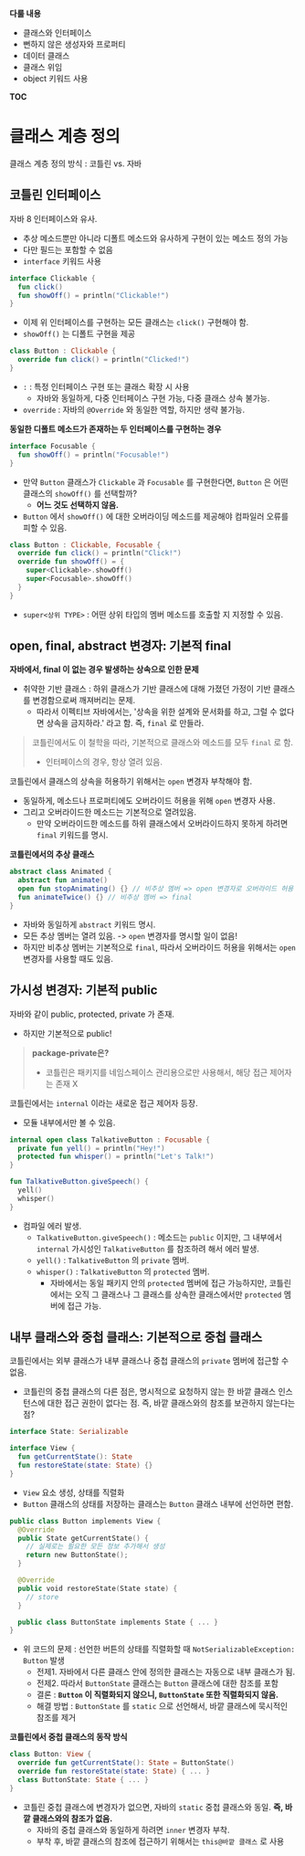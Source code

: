 **다룰 내용**
- 클래스와 인터페이스
- 뻔하지 않은 생성자와 프로퍼티
- 데이터 클래스
- 클래스 위임
- object 키워드 사용

**TOC**

# 클래스 계층 정의
클래스 계층 정의 방식 : 코틀린 vs. 자바

## 코틀린 인터페이스
자바 8 인터페이스와 유사.
- 추상 메소드뿐만 아니라 디폴트 메소드와 유사하게 구현이 있는 메소드 정의 가능
- 다만 필드는 포함할 수 없음
- `interface` 키워드 사용

```kotlin
interface Clickable {
  fun click()
  fun showOff() = println("Clickable!")
}
```
- 이제 위 인터페이스를 구현하는 모든 클래스는 `click()` 구현해야 함.
- `showOff()` 는 디폴트 구현을 제공

```kotlin
class Button : Clickable {
  override fun click() = println("Clicked!")
}
```
- ` : ` : 특정 인터페이스 구현 또는 클래스 확장 시 사용
  - 자바와 동일하게, 다중 인터페이스 구현 가능, 다중 클래스 상속 불가능.
- `override` : 자바의 `@Override` 와 동일한 역할, 하지만 생략 불가능.

**동일한 디폴트 메소드가 존재하는 두 인터페이스를 구현하는 경우**
```kotlin
interface Focusable {
  fun showOff() = println("Focusable!")
}
```
- 만약 `Button` 클래스가 `Clickable` 과 `Focusable` 를 구현한다면, `Button` 은 어떤 클래스의 `showOff()` 를 선택할까?
  - **어느 것도 선택하지 않음.**
- `Button` 에서 `showOff()` 에 대한 오버라이딩 메소드를 제공해야 컴파일러 오류를 피할 수 있음.

```kotlin
class Button : Clickable, Focusable {
  override fun click() = println("Click!")
  override fun showOff() = {
    super<Clickable>.showOff()
    super<Focusable>.showOff()
  }
}
```
- `super<상위 TYPE>` : 어떤 상위 타입의 멤버 메소드를 호출할 지 지정할 수 있음.

## open, final, abstract 변경자: 기본적 final
**자바에서, final 이 없는 경우 발생하는 상속으로 인한 문제**
- 취약한 기반 클래스 : 하위 클래스가 기반 클래스에 대해 가졌던 가정이 기반 클래스를 변경함으로써 깨져버리는 문제.
  - 따라서 이펙티브 자바에서는, '상속을 위한 설계와 문서화를 하고, 그럴 수 없다면 상속을 금지하라.' 라고 함. 즉, `final` 로 만들라.

> 코틀린에서도 이 철학을 따라, 기본적으로 클래스와 메소드를 모두 `final` 로 함.
> - 인터페이스의 경우, 항상 열려 있음.

코틀린에서 클래스의 상속을 허용하기 위해서는 `open` 변경자 부착해야 함.
- 동일하게, 메소드나 프로퍼티에도 오버라이드 허용을 위해 `open` 변경자 사용.
- 그리고 오버라이드한 메소드는 기본적으로 열려있음.
  - 만약 오버라이드한 메소드를 하위 클래스에서 오버라이드하지 못하게 하려면 `final` 키워드를 명시.

**코틀린에서의 추상 클래스**
```kotlin
abstract class Animated {
  abstract fun animate()
  open fun stopAnimating() {} // 비추상 멤버 => open 변경자로 오버라이드 허용
  fun animateTwice() {} // 비추상 멤버 => final
}
```
- 자바와 동일하게 `abstract` 키워드 명시.
- 모든 추상 멤버는 열려 있음. -> `open` 변경자를 명시할 일이 없음!
- 하지만 비추상 멤버는 기본적으로 `final`, 따라서 오버라이드 허용을 위해서는 `open` 변경자를 사용할 때도 있음.

## 가시성 변경자: 기본적 public
자바와 같이 public, protected, private 가 존재.
- 하지만 기본적으로 public!

> **package-private은?**
> - 코틀린은 패키지를 네임스페이스 관리용으로만 사용해서, 해당 접근 제어자는 존재 X

코틀린에서는 `internal` 이라는 새로운 접근 제어자 등장.
- 모듈 내부에서만 볼 수 있음.

```kotlin
internal open class TalkativeButton : Focusable {
  private fun yell() = println("Hey!")
  protected fun whisper() = println("Let's Talk!")
}

fun TalkativeButton.giveSpeech() {
  yell()
  whisper()
}
```
- 컴파일 에러 발생.
  - `TalkativeButton.giveSpeech()` : 메소드는 `public` 이지만, 그 내부에서 `internal` 가시성인 `TalkativeButton` 를 참조하려 해서 에러 발생.
  - `yell()` : `TalkativeButton` 의 `private` 멤버.
  - `whisper()` : `TalkativeButton` 의 `protected` 멤버.
    - 자바에서는 동일 패키지 안의 `protected` 멤버에 접근 가능하지만, 코틀린에서는 오직 그 클래스나 그 클래스를 상속한 클래스에서만 `protected` 멤버에 접근 가능.

## 내부 클래스와 중첩 클래스: 기본적으로 중첩 클래스
코틀린에서는 외부 클래스가 내부 클래스나 중첩 클래스의 `private` 멤버에 접근할 수 없음.
- 코틀린의 중첩 클래스의 다른 점은, 명시적으로 요청하지 않는 한 바깥 클래스 인스턴스에 대한 접근 권한이 없다는 점. 즉, 바깥 클래스와의 참조를 보관하지 않는다는 점?

```kotlin
interface State: Serializable

interface View {
  fun getCurrentState(): State
  fun restoreState(state: State) {}
}
```
- `View` 요소 생성, 상태를 직렬화
- `Button` 클래스의 상태를 저장하는 클래스는 `Button` 클래스 내부에 선언하면 편함.

```kotlin
public class Button implements View {
  @Override
  public State getCurrentState() {
    // 실제로는 필요한 모든 정보 추가해서 생성
    return new ButtonState();
  }

  @Override
  public void restoreState(State state) {
    // store
  }

  public class ButtonState implements State { ... }
}
```
- 위 코드의 문제 : 선언한 버튼의 상태를 직렬화할 때 `NotSerializableException: Button` 발생
  - 전제1. 자바에서 다른 클래스 안에 정의한 클래스는 자동으로 내부 클래스가 됨.
  - 전제2. 따라서 `ButtonState` 클래스는 `Button` 클래스에 대한 참조를 포함
  - 결론 : **`Button` 이 직렬화되지 않으니, `ButtonState` 또한 직렬화되지 않음.**
  - 해결 방법 : `ButtonState` 를 `static` 으로 선언해서, 바깥 클래스에 묵시적인 참조를 제거
 
**코틀린에서 중첩 클래스의 동작 방식**
```kotlin
class Button: View {
  override fun getCurrentState(): State = ButtonState()
  override fun restoreState(state: State) { ... }
  class ButtonState: State { ... }
}
```
- 코틀린 중첩 클래스에 변경자가 없으면, 자바의 `static` 중첩 클래스와 동일. **즉, 바깥 클래스와의 참조가 없음.**
  - 자바의 중첩 클래스와 동일하게 하려면 `inner` 변경자 부착.
  - 부착 후, 바깥 클래스의 참조에 접근하기 위해서는 `this@바깥 클래스` 로 사용
